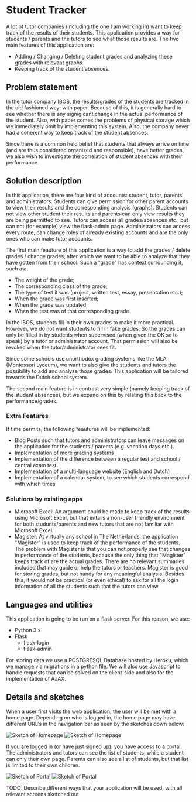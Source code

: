 # Student Tracker

A lot of tutor companies (including the one I am working in) want to keep track of the results of their students. 
This application provides a way for students / parents and the tutors to see what those results are. 
The two main features of this application are:
- Adding / Changing / Deleting student grades and analyzing these grades with relevant graphs.
- Keeping track of the student absences.


## Problem statement

In the tutor company IBOS, the results/grades of the students are tracked in the old fashioned way: with paper. Because of this, it is generally hard to see whether there is any signigicant change in the actual performance of the student. Also, with paper comes the problems of physical storage which we immediately omit by implementing this system.
Also, the company never had a coherent way to keep track of the student absences.

Since there is a common held belief that students that always arrive on time (and are thus considered organized and responsible), have better grades, we also wish to investigate the correlation of student absences with their performance. 

## Solution description

In this application, there are four kind of accounts: student, tutor, parents and administrators. Students can give permission for other parent accounts to view their results and the corresponding analysis (graphs). Students can not view other student their results and parents can only view results they are being permitted to see. Tutors can access all grades/absences etc., but can not (for example) view the flask-admin page. Administrators can access every route, can change roles of already existing accounts and are the only ones who can make tutor accounts.

The first main feauture of this application is a way to add the grades / delete grades / change grades, after which we want to be able to analyze that they have gotten from their school. 
Such a "grade" has context surrounding it, such as:
- The weight of the grade;
- The corresponding class of the grade;
- The type of test it was (project, written test, essay, presentation etc.);
- When the grade was first inserted;
- When the grade was updated;
- When the test was of that corresponding grade.

In the IBOS, students fill in their own grades to make it more practical. However, we do not want students to fill in fake grades. 
So the grades can only be filled in by students when supervised (when given the OK so to speak) by a tutor or administrator account. 
That permission will also be revoked when the tutor/administrator sees fit.

Since some schools use unorthodox grading systems like the MLA (Montessori Lyceum), we want to also give the students and tutors the possibility to add and analyse those grades. 
This application will be tailored towards the Dutch school system. 

The second main feature is in contrast very simple (namely keeping track of the student absences), but we expand on this by relating this back to the performance/grades.


### Extra Features
If time permits, the following feautures will be implemented: 
- Blog Posts such that tutors and administrators can leave messages on the application for the students / parents (e.g. vacation days etc.).
- Implementation of more grading systems
- Implementation of the difference between a regular test and school / central exam test.
- Implementation of a multi-language website (English and Dutch)
- Implementation of a calendar system, to see which students correspond with which times

### Solutions by existing apps

- Microsoft Excel: An argument could be made to keep track of the results using Microsoft Excel, but that entails a non-user friendly environment for both studunts/parents and new tutors that are not familiar with Microsoft Excel. 
- Magister: At virtually any school in The Netherlands, the application "Magister" is used to keep track of the performance of the students. The problem with Magister is that you can not properly see that changes in performance of the students, because the only thing that "Magister" keeps track of are the actual grades. There are no relevant summaries included that may guide or help the tutors or teachers. Magister is good for storing grades, but not handy for any meaningful analysis. Besides this, it would not be practical (or even ethical) to ask for all the login information of all the students such that the tutors can view  


## Languages and utilities
This application is going to be run on a flask server. For this reason, we use:
- Python 3.x
- Flask 
    - flask-login
    - flask-admin

For storing data we use a POSTGRESQL Database hosted by Heroku, which we manage via migrations in a python file. 
We will also use Javascript to handle requests that can be solved on the client-side and also for the implementation of AJAX. 

## Details and sketches

When a user first visits the web application, the user will be met with a home page. Depending on who is logged in, the home page may have different URL's in the navigation bar as seen by the sketches down below:

![Sketch of Homepage](doc/img/sketch-home-page-1.png)
![Sketch of Homepage](doc/img/sketch-home-page-2.png)

If you are logged in (or have just signed up), you have access to a portal. The administrators and tutors can see the list of students, while a student can only their own page. Parents can also see a list of students, but that list is limited to their own children.

![Sketch of Portal](doc/img/sketch-portal-1.png)
![Sketch of Portal](doc/img/sketch-portal-2.png)

TODO: Describe different ways that your application will be used, with all relevant screens sketched out


